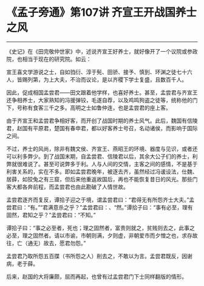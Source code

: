 # 《孟子旁通》第107讲 齐宣王开战国养士之风

------

《史记》在《田完敬仲世家》中，述说齐宣王好养士，就好像开了一个议院或参政院，也相当于现在的研究院。如云：

宣王喜文学游说之士，自如驺衍、淳于髡、田骄、接予、慎到、环渊之徒七十六人，皆赐列第，为上大夫，不治而议论，是以齐稷下学士复盛，且数百千人。

因此，促成相国孟尝君——田文跟着他学样，也喜好养士。甚至，孟尝君与齐宣王还争相养士，大家熟知的冯援弹铰，毛遂自荐，以及鸡鸣狗盗之徒等，统称他的门下，号称有食客三千之多。高明之士如鲁仲连，也是孟尝君的座上客。

由于齐宣王和孟尝君争相好客，而开创了战国时期的养士风气。此后，魏国有信陵君，赵国有平原君，楚国有春申君，都以好客养士号召，名动诸侯，而影响于国际之间。

不过，养士的风尚，除非有魏文侯、齐宣王、燕昭王的环境、器度与见识，或者还可以利多弊少。到了战国末期，自孟尝君、信陵君以后，其余大公子们的养士，利弊就很难说了。甚至可说弊多于利。人与人间的交情，主客之间的感情，不是基于利害关系的，实在不多。即如孟尝君晚年，被逐去齐，虽然经过冯谖设法，仕魏、居薛，如狡兔之有三窟，但后来他重返故国后，再也不能恢复昔日的风光。那些门客大都各奔前程，而孟尝君也由此勘破了人情世故。

孟尝君逐齐而复反，谭拾子迎之于境，谓孟尝君曰：“君得无有所怨齐士大夫。”孟尝君曰：“有。”“君满意杀之乎？”孟尝君曰：、“然。”谭拾子曰：“事有必至，理有固然，君知之乎？”孟尝君曰：“不知。”

谭拾子曰：“事之必至者，死也；理之固然者，富贵则就之，贫贱则去之，此事之必至，理之固然者。请以市谕，市朝则满，夕则虚，非朝爱市而夕憎之也，求存故往，亡（通无）故去，愿君勿怨。”

孟尝君乃取所怨五百牒（书所怨之人）削去之，不敢以为言。孟尝君既反，因谢病，老于薛。

后来，赵国的大将廉颇，屈而再起，也曾有过孟尝君门下士同样翻版的情形。
